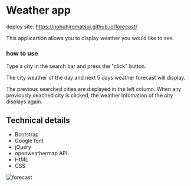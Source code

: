 # Weather app

deploy site: https://nobuhiromatsui.github.io/forecast/

This applicartion allows you to display weather you would like to see.

<h3>how to use</h3>
Type a city in the search bar and press the "click" button.

The city weather of the day and next 5 days weather forecast will display. 

The previous searched cities are displayed in the left column.
When any previously seached city is clicked, the weather infomation of the city displays again.

<h2>Technical details</h2>
<ul>
<li>Bootstrap</li>
<li>Google font</li>
<li>jQuery</li>
<li>openweathermap API</li>
<li>HtML</li>
 <li>CSS</li>
</ul>
  
 <img src="https://nobuhiromatsui.github.io/forecast/img/forecastAPP.png" alt="forecast">


